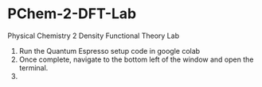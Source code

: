 # PChem-2-DFT-Lab
Physical Chemistry 2 Density Functional Theory Lab


1. Run the Quantum Espresso setup code in google colab
2. Once complete, navigate to the bottom left of the window and open the terminal.
3. 
